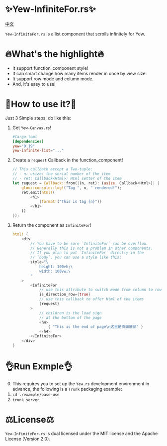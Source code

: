 # ✨Yew-InfiniteFor.rs✨

[中文](https://github.com/1216892614/Yew-InfiniteFor.rs/blob/main/README-zh.md)

`Yew-InfiniteFor.rs` is a list component that scrolls infinitely for Yew.

# 🔥What's the highlight🔥

-   It support function_component style!
-   It can smart change how many items render in once by view size.
-   It support row mode and column mode.
-   And, it's easy to use!

# 📑How to use it?📑

Just 3 Simple steps, do like this:

1. Get `Yew-Canvas.rs`!

    ```toml
    #Cargo.toml
    [dependencies]
    yew="0.19"
    yew-infinite-list="..."
    ```

1. Create a `request` Callback in the function_component!

    ```rust
    // This callback accept a Two-tuple:
    // - n: usize: the serial number of the item
    // - ret: Callback<Html>: Html setter of the item
    let request = Callback::from(|(n, ret): (usize, Callback<Html>)| {
        gloo::console::log!("Tag ", n, " rendered!");
        ret.emit(html!(
            <h1>
                {format!("This is tag {n}")}
            </h1>
        ))
    });
    ```

1. Return the component as `InfiniteFor`!
    ```rust
    html! {
        <div
            // You have to be sure `InfiniteFor` can be overflow.
            // Generally this is not a problem in other components.
            // If you plan to put `InfiniteFor` directly in the
            // `body`, you can use a style like this:
            style="\
                height: 100vh;\
                width: 100vw;\
            "
        >
            <InfiniteFor
                // use this attribute to switch mode from column to row
                is_direction_row={true}
                // use this callback to offer Html of the items
                {request}
            >
                // children is the load sign
                // at the bottom of the page
                <h4>
                    { "This is the end of page\n这里是页面底部" }
                </h4>
            </InfiniteFor>
        </div>
    }
    ```

# 👌Run Exmple👌

0. This requires you to set up the `Yew.rs` development environment in advance, the following is a `Trunk` packaging example:
1. `cd ./example/base-use`
2. `trunk server`

# ⚖️License⚖️

`Yew-InfiniteFor.rs` is dual licensed under the MIT license and the Apache License (Version 2.0).
